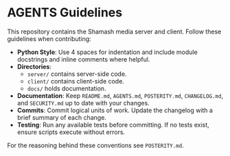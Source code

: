 # AGENTS Guidelines

This repository contains the Shamash media server and client.
Follow these guidelines when contributing:

- **Python Style**: Use 4 spaces for indentation and include module
  docstrings and inline comments where helpful.
- **Directories**:
  - `server/` contains server-side code.
  - `client/` contains client-side code.
  - `docs/` holds documentation.
- **Documentation**: Keep `README.md`, `AGENTS.md`, `POSTERITY.md`,
  `CHANGELOG.md`, and `SECURITY.md` up to date with your changes.
- **Commits**: Commit logical units of work. Update the changelog with a
  brief summary of each change.
- **Testing**: Run any available tests before committing. If no tests exist,
  ensure scripts execute without errors.

For the reasoning behind these conventions see `POSTERITY.md`.
